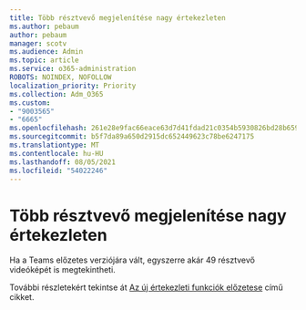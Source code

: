 ```yaml
---
title: Több résztvevő megjelenítése nagy értekezleten
ms.author: pebaum
author: pebaum
manager: scotv
ms.audience: Admin
ms.topic: article
ms.service: o365-administration
ROBOTS: NOINDEX, NOFOLLOW
localization_priority: Priority
ms.collection: Adm_O365
ms.custom:
- "9003565"
- "6665"
ms.openlocfilehash: 261e28e9fac66eace63d7d41fdad21c0354b5930826bd28b659ce5e3d159655f
ms.sourcegitcommit: b5f7da89a650d2915dc652449623c78be6247175
ms.translationtype: MT
ms.contentlocale: hu-HU
ms.lasthandoff: 08/05/2021
ms.locfileid: "54022246"
---
```

# <a name="see-more-participants-in-a-large-meeting"></a>Több résztvevő megjelenítése nagy értekezleten

Ha a Teams előzetes verziójára vált, egyszerre akár 49 résztvevő videóképét is megtekintheti.

További részletekért tekintse át [Az új értekezleti funkciók előzetese](https://support.microsoft.com/office/04533e91-3203-4530-a1c0-8f77c0731699) című cikket.
